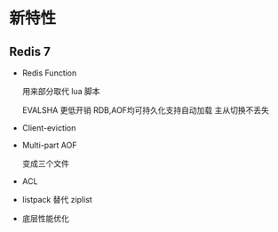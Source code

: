 # 新特性



## Redis 7

- Redis Function

  用来部分取代 lua 脚本

  EVALSHA
  更低开销
  RDB,AOF均可持久化支持自动加载
  主从切换不丢失

- Client-eviction

- Multi-part AOF

  变成三个文件

- ACL

- listpack 替代 ziplist

- 底层性能优化